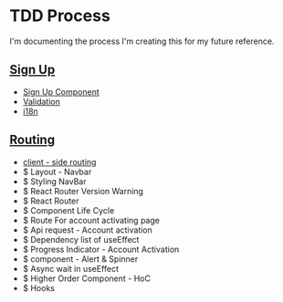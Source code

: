 # TDD Process

I'm documenting the process I'm creating this for my future reference.

## [Sign Up](./Sign-Up/)

- [Sign Up Component](./Sign-Up/SignUp-Component.md)
- [Validation](./Sign-Up//Validation.md)
- [i18n](./Sign-Up/Internazionalization.md)

## [Routing](./Routing/)

- [client - side routing](./Routing/Client-Side-Routing-SetUp.md)
- $ Layout - Navbar
- $ Styling NavBar
- $ React Router Version Warning
- $ React Router
- $ Component Life Cycle
- $ Route For account activating page
- $ Api request - Account activation
- $ Dependency list of useEffect
- $ Progress Indicator - Account Activation
- $ component - Alert & Spinner
- $ Async wait in useEffect
- $ Higher Order Component - HoC
- $ Hooks
